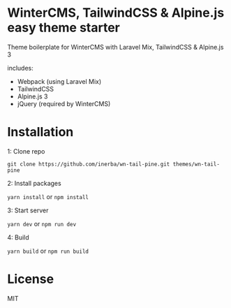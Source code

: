 #  WinterCMS, TailwindCSS & Alpine.js easy theme starter
Theme boilerplate for WinterCMS with Laravel Mix, TailwindCSS & Alpine.js 3

includes:
- Webpack (using Laravel Mix)
- TailwindCSS
- Alpine.js 3
- jQuery (required by WinterCMS)

# Installation
1: Clone repo 

   `git clone https://github.com/inerba/wn-tail-pine.git themes/wn-tail-pine`

2: Install packages

  `yarn install` or `npm install`

3: Start server

   `yarn dev` or `npm run dev`

4: Build

   `yarn build` or `npm run build`


# License
MIT